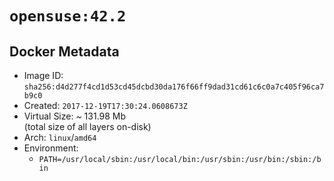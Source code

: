 # `opensuse:42.2`

## Docker Metadata

- Image ID: `sha256:d4d277f4cd1d53cd45dcbd30da176f66ff9dad31cd61c6c0a7c405f96ca7b9c0`
- Created: `2017-12-19T17:30:24.0608673Z`
- Virtual Size: ~ 131.98 Mb  
  (total size of all layers on-disk)
- Arch: `linux`/`amd64`
- Environment:
  - `PATH=/usr/local/sbin:/usr/local/bin:/usr/sbin:/usr/bin:/sbin:/bin`
